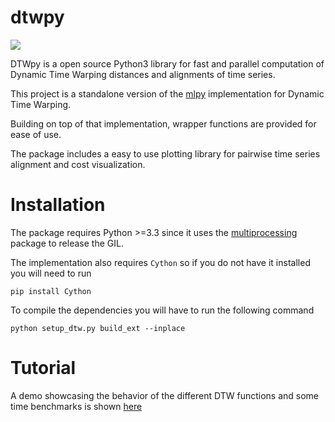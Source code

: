 # dtwpy

![](https://i.imgur.com/0l65hCP.png)

DTWpy is a open source Python3 library for fast and parallel computation of Dynamic Time Warping distances and alignments of time series.

This project is a standalone version of the [mlpy](https://github.com/lukauskas/mlpy/tree/master/mlpy/dtw) implementation for Dynamic Time Warping.

Building on top of that implementation, wrapper functions are provided for ease of use.

The package includes a easy to use plotting library for pairwise time series alignment and cost visualization.

# Installation

The package requires Python >=3.3 since it uses the [multiprocessing](https://docs.python.org/3.5/library/multiprocessing.html) package to release the GIL.

The implementation also requires `Cython` so if you do not have it installed you will need to run

```
pip install Cython
```

To compile the dependencies you will have to run the following command

```
python setup_dtw.py build_ext --inplace
```

# Tutorial

A demo showcasing the behavior of the different DTW functions and some time benchmarks is shown [here](http://nbviewer.jupyter.org/github/JJGO/dtw/blob/master/dtw_demo.ipynb)
